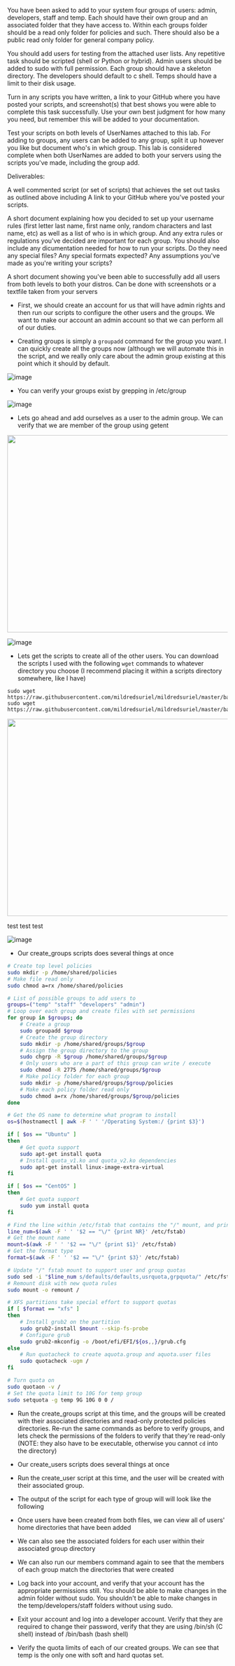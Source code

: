 You have been asked to add to your system four groups of users: admin, developers, staff and temp. Each should have their own group and an associated folder that they have access to. Within each groups folder should be a read only folder for policies and such. There should also be a public read only folder for general company policy.  

You should add users for testing from the attached user lists. Any repetitive task should be scripted (shell or Python or hybrid). Admin users should be added to sudo with full permission. Each group should have a skeleton directory. The developers should default to c shell. Temps should have a limit to their disk usage.

Turn in any scripts you have written, a link to your GitHub where you have posted your scripts, and  screenshot(s) that best shows you were able to complete this task successfully. Use your own best judgment for how many you need, but remember this will be added to your documentation.

Test your scripts on both levels of UserNames attached to this lab. For adding to groups, any users can be added to any group, split it up however you like but document who's in which group. This lab is considered complete when both UserNames are added to both your servers using the scripts you've made, including the group add.

Deliverables:

A well commented script (or set of scripts) that achieves the set out tasks as outlined above including  A link to your GitHub where you've posted your scripts.

A short document explaining how you decided to set up your username rules (first letter last name, first name only, random characters and last name, etc) as well as a list of who is in which group. And any extra rules or regulations you've decided are important for each group.  You should also include any dicumentation needed for how to run your scripts.  Do they  need any special files? Any special formats expected? Any assumptions you've made as you're writing your scripts?

A short document showing you've been able to successfully add all users from both levels to both your distros.  Can be done with screenshots or a textfile taken from your servers

- First, we should create an account for us that will have admin rights and then run our scripts to configure the other users and the groups. We want to make our account an admin account so that we can perform all of our duties.

- Creating groups is simply a `groupadd` command for the group you want. I can quickly create all the groups now (although we will automate this in the script, and we really only care about the admin group existing at this point which it should by default.

![image](https://user-images.githubusercontent.com/64757540/98878115-26b03d80-2450-11eb-9b8f-43102a870f92.png)

- You can verify your groups exist by grepping in /etc/group

![image](https://user-images.githubusercontent.com/64757540/98878137-392a7700-2450-11eb-8b6a-f1e8dc767a2c.png)

- Lets go ahead and add ourselves as a user to the admin group. We can verify that we are member of the group using getent

<p align="center">
  <img width="720" height="450" src="https://user-images.githubusercontent.com/64757540/98878198-6119da80-2450-11eb-91de-715132ce90ed.png">
</p>


![image](https://user-images.githubusercontent.com/64757540/98878198-6119da80-2450-11eb-91de-715132ce90ed.png)

- Lets get the scripts to create all of the other users. You can download the scripts I used with the following `wget` commands to whatever directory you choose (I recommend placing it within a scripts directory somewhere, like I have)

```
sudo wget https://raw.githubusercontent.com/mildredsuriel/mildredsuriel/master/bash/linuxadmin/create_users.sh
sudo wget https://raw.githubusercontent.com/mildredsuriel/mildredsuriel/master/bash/linuxadmin/create_groups.sh
```

<p align="center">
  <img width="720" height="450" src="https://user-images.githubusercontent.com/64757540/98878281-958d9680-2450-11eb-96d4-2884b5b7a30d.png">
</p>

test test test

![image](https://user-images.githubusercontent.com/64757540/98878281-958d9680-2450-11eb-96d4-2884b5b7a30d.png)

- Our create_groups scripts does several things at once

```bash
# Create top level policies
sudo mkdir -p /home/shared/policies
# Make file read only
sudo chmod a=rx /home/shared/policies

# List of possible groups to add users to
groups=("temp" "staff" "developers" "admin")
# Loop over each group and create files with set permissions
for group in $groups; do
	# Create a group
	sudo groupadd $group
	# Create the group directory
	sudo mkdir -p /home/shared/groups/$group
	# Assign the group directory to the group
	sudo chgrp -R $group /home/shared/groups/$group
	# Only users who are a part of this group can write / execute
	sudo chmod -R 2775 /home/shared/groups/$group
	# Make policy folder for each group
	sudo mkdir -p /home/shared/groups/$group/policies
	# Make each policy folder read only
	sudo chmod a=rx /home/shared/groups/$group/policies
done

# Get the OS name to determine what program to install
os=$(hostnamectl | awk -F ' ' '/Operating System:/ {print $3}')

if [ $os == "Ubuntu" ]
then
	# Get quota support
	sudo apt-get install quota
	# Install quota_v1.ko and quota_v2.ko dependencies
	sudo apt-get install linux-image-extra-virtual	
fi

if [ $os == "CentOS" ]
then
	# Get quota support
	sudo yum install quota
fi

# Find the line within /etc/fstab that contains the "/" mount, and print the line number
line_num=$(awk -F ' ' '$2 == "\/" {print NR}' /etc/fstab)
# Get the mount name 
mount=$(awk -F ' ' '$2 == "\/" {print $1}' /etc/fstab)
# Get the format type
format=$(awk -F ' ' '$2 == "\/" {print $3}' /etc/fstab)

# Update "/" fstab mount to support user and group quotas
sudo sed -i "$line_num s/defaults/defaults,usrquota,grpquota/" /etc/fstab
# Remount disk with new quota rules
sudo mount -o remount /

# XFS partitions take special effort to support quotas
if [ $format == "xfs" ]
then
	# Install grub2 on the partition
	sudo grub2-install $mount --skip-fs-probe
	# Configure grub
	sudo grub2-mkconfig -o /boot/efi/EFI/${os,,}/grub.cfg
else
	# Run quotacheck to create aquota.group and aquota.user files
	sudo quotacheck -ugm /
fi

# Turn quota on
sudo quotaon -v /
# Set the quota limit to 10G for temp group
sudo setquota -g temp 9G 10G 0 0 /

```


- Run the create_groups script at this time, and the groups will be created with their associated directories and read-only protected policies directories. Re-run the same commands as before to verify groups, and lets check the permissions of the folders to verify that they're read-only (NOTE: they also have to be executable, otherwise you cannot `cd` into the directory)

- Our create_users scripts does several things at once

- Run the create_user script at this time, and the user will be created with their associated group.

- The output of the script for each type of group will will look like the following

- Once users have been created from both files, we can view all of users' home directories that have been added



- We can also see the associated folders for each user within their associated group directory



- We can also run our members command again to see that the members of each group match the directories that were created



- Log back into your account, and verify that your account has the appropriate permissions still. You should be able to make changes in the admin folder without sudo. You shouldn't be able to make changes in the temp/developers/staff folders without using sudo.


- Exit your account and log into a developer account. Verify that they are required to change their password, verify that they are using /bin/sh (C shell) instead of /bin/bash (bash shell)



- Verify the quota limits of each of our created groups. We can see that temp is the only one with soft and hard quotas set.




